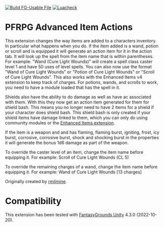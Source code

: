 [![Build FG-Usable File](https://github.com/FG-Unofficial-Developers-Guild/FG-PFRPG-Advanced-Item-Actions/actions/workflows/create-ext.yml/badge.svg)](https://github.com/FG-Unofficial-Developers-Guild/FG-PFRPG-Advanced-Item-Actions/actions/workflows/create-ext.yml) [![Luacheck](https://github.com/FG-Unofficial-Developers-Guild/FG-PFRPG-Advanced-Item-Actions/actions/workflows/luacheck.yml/badge.svg)](https://github.com/FG-Unofficial-Developers-Guild/FG-PFRPG-Advanced-Item-Actions/actions/workflows/luacheck.yml)

# PFRPG Advanced Item Actions
This extension changes the way items are added to a characters inventory. In particular what happens when you do.
If the item added is a wand, potion or scroll and is equipped it will generate an action item for it in the action tab. It will look up the spell from the item name that is within parentheses. For example: "Wand (Cure Light Wounds)" will create a spell class caster level 1 and have 50 uses of level spells.
You can also now use the format "Wand of Cure Light Wounds" or "Potion of Cure Light Wounds" or "Scroll of Cure Light Wounds".
This also works with the Enhanced Items v4 extension to keep track of charges.
For potions, wands, and scrolls to work, you need to have a module loaded that has the spell in it.

Shields also have the ability to do damage as well as have ac associated with them. With this they now get an action item generated for them for shield bash. This means you no longer need to have 2 items for a shield if your character does shield bash. This shield bash is only created if your shield items have damage linked to them, which you can only do using community modules or the [Enhanced Items extension](https://github.com/FG-Unofficial-Developers-Guild/FG-PFRPG-Enhanced-Items).

If the item is a weapon and and has flaming, flaming burst, igniting, frost, icy burst, corrosive, corrosive burst, shock and shocking burst in the properties it will generate the bonus 1d6 damage as part of the weapon.

To override the caster level of an item, change the item name before equipping it.
For example: Scroll of Cure Light Wounds (CL 5)

To override the remaining charges of a wand, change the item name before equipping it.
For example: Wand of Cure Light Wounds [13 charges]

Originally created by [rmilmine](https://www.fantasygrounds.com/forums/member.php?215591-rmilmine).

# Compatibility
This extension has been tested with [FantasyGrounds Unity](https://www.fantasygrounds.com/home/FantasyGroundsUnity.php) 4.3.0 (2022-10-20).
